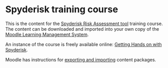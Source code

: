 # Spyderisk training course

This is the content for the [Spyderisk Risk Assessment tool](https://spyderisk.org) training course. The content
can be downloaded and imported into your own copy of the [Moodle Learning Management System](https://moodle.org).

An instance of the course is freely available online:
[Getting Hands on with Spyderisk](https://training.spyderisk.org/courses/course/view.php?id=3).

Moodle has instructions for
[exporting and importing](https://support.skillscommons.org/documentation/Importing-and-Exporting-Files-with-Moodle.pdf) content packages.
